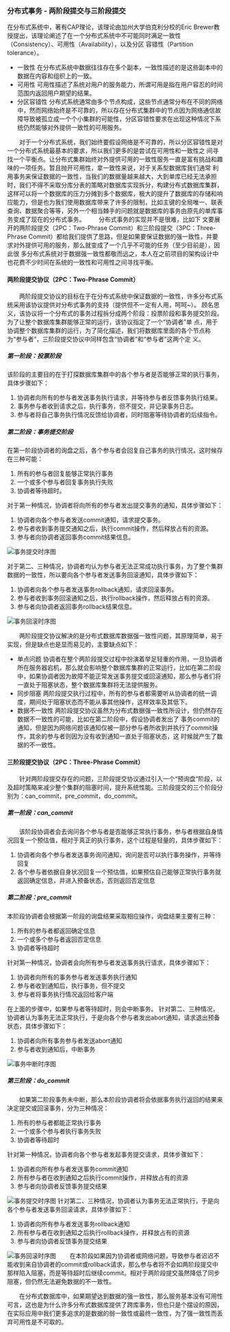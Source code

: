 ### 分布式事务 - 两阶段提交与三阶段提交

在分布式系统中，著有CAP理论，该理论由加州大学伯克利分校的Eric Brewer教授提出，该理论阐述了在一个分布式系统中不可能同时满足一致性（Consistency）、可用性（Availability），以及分区 容错性（Partition tolerance）。

- 一致性
  在分布式系统中数据往往存在多个副本，一致性描述的是这些副本中的数据在内容和组织上的一致。
- 可用性
  可用性描述了系统对用户的服务能力，所谓可用是指在用户容忍的时间范围内返回用户期望的结果。
- 分区容错性
  分布式系统通常由多个节点构成，这些节点通常分布在不同的网络中，然而网络始终是不可靠的，所以存在分布式集群中的节点因为网络通信故障导致被孤立成一个个小集群的可能性，分区容错性要求在出现这种情况下系统仍然能够对外提供一致性的可用服务。

  对于一个分布式系统，我们始终要假设网络是不可靠的，所以分区容错性是对一个分布式系统最基本的要求，所以我们更多的是尝试在可用性和一致性之 间寻找一个平衡点。让分布式集群始终对外提供可用的一致性服务一直是富有挑战和趣味的一项任务。暂且抛开可用性，拿一致性来说，对于关系型数据库我们通常 利用事务来保证数据的一致性，当我们的数据量越来越大，大到单库已经无法承担时，我们不得不采取分库分表的策略对数据库实现拆分，构建分布式数据库集群， 这样可以将一个数据库的压力分摊到多个数据库，极大的提升了数据库的存储和响应能力，但是也为我们使用数据库带来了许多的限制，比如主键的全局唯一、联表 查询、数据聚合等等，另外一个相当棘手的问题就是数据库的事务由原先的单库事务变成了现在的分布式事务。
  分布式事务的实现并不是很难，比如下 文要展开的两阶段提交（2PC：Two-Phrase Commit）和三阶段提交（3PC：Three-Phrase Commit）都给我们提供了思路，但是如果要保证数据的强一致性，并要求对外提供可用的服务，那么就变成了一个几乎不可能的任务（至少目前是），因此很 多分布式系统对于数据强一致性都敬而远之，本人在之前项目的架构设计中也花费不少时间在系统的一致性和可用性之间寻找平衡。

#### 两阶段提交协议（2PC：Two-Phrase Commit）

  两阶段提交协议的目标在于在分布式系统中保证数据的一致性，许多分布式系统采用该协议提供对分布式事务的支持（提供但不一定有人用，呵呵~）。 顾名思义，该协议将一个分布式的事务过程拆分成两个阶段：投票阶段和事务提交阶段。为了让整个数据库集群能够正常的运行，该协议指定了一个“协调者”单 点，用于协调整个数据库集群的运行，为了简化描述，我们将数据库里面的各个节点称为“参与者”，三阶段提交协议中同样包含“协调者”和“参与者”这两个定 义。

##### 第一阶段：投票阶段

该阶段的主要目的在于打探数据库集群中的各个参与者是否能够正常的执行事务，具体步骤如下：

1.  协调者向所有的参与者发送事务执行请求，并等待参与者反馈事务执行结果。
2.   事务参与者收到请求之后，执行事务，但不提交，并记录事务日志。
3.  参与者将自己事务执行情况反馈给协调者，同时阻塞等待协调者的后续指令。

##### 第二阶段：事务提交阶段

在第一阶段协调者的询盘之后，各个参与者会回复自己事务的执行情况，这时候存在三种可能：

1.  所有的参与者回复能够正常执行事务
2.  一个或多个参与者回复事务执行失败
3.  协调者等待超时。

对于第一种情况，协调者将向所有的参与者发出提交事务的通知，具体步骤如下：

1.  协调者向各个参与者发送commit通知，请求提交事务。
2.   参与者收到事务提交通知之后，执行commit操作，然后释放占有的资源。
3.  参与者向协调者返回事务commit结果信息。

![事务提交时序图](F:%5Cmarkdown%5C23233406_kXIC-1595575815321.png)

对于第二、三种情况，协调者均认为参与者无法正常成功执行事务，为了整个集群数据的一致性，所以要向各个参与者发送事务回滚通知，具体步骤如下：

1.  协调者向各个参与者发送事务rollback通知，请求回滚事务。
2.  参与者收到事务回滚通知之后，执行rollback操作，然后释放占有的资源。
3.  参与者向协调者返回事务rollback结果信息。

![事务回滚时序图](F:%5Cmarkdown%5C23233503_djVg-1595575815694.png)

  两阶段提交协议解决的是分布式数据库数据强一致性问题，其原理简单，易于实现，但是缺点也是显而易见的，主要缺点如下：

- 单点问题
  协调者在整个两阶段提交过程中扮演着举足轻重的作用，一旦协调者所在服务器宕机，那么就会影响整个数据库集群的正常运行，比如在第二阶段中，如果协调者因为故障不能正常发送事务提交或回滚通知，那么参与者们将一直处于阻塞状态，整个数据库集群将无法提供服务。
- 同步阻塞
  两阶段提交执行过程中，所有的参与者都需要听从协调者的统一调度，期间处于阻塞状态而不能从事其他操作，这样效率及其低下。
- 数据不一致性
  两阶段提交协议虽然为分布式数据强一致性所设计，但仍然存在数据不一致性的可能，比如在第二阶段中，假设协调者发出了 事务commit的通知，但是因为网络问题该通知仅被一部分参与者所收到并执行了commit操作，其余的参与者则因为没有收到通知一直处于阻塞状态，这 时候就产生了数据的不一致性。

#### 三阶段提交协议（2PC：Three-Phrase Commit）

  针对两阶段提交存在的问题，三阶段提交协议通过引入一个“预询盘”阶段，以及超时策略来减少整个集群的阻塞时间，提升系统性能。三阶段提交的三个阶段分别为：can_commit，pre_commit，do_commit。

##### 第一阶段：can_commit

  该阶段协调者会去询问各个参与者是否能够正常执行事务，参与者根据自身情况回复一个预估值，相对于真正的执行事务，这个过程是轻量的，具体步骤如下：

1.  协调者向各个参与者发送事务询问通知，询问是否可以执行事务操作，并等待回复
2.  各个参与者依据自身状况回复一个预估值，如果预估自己能够正常执行事务就返回确定信息，并进入预备状态，否则返回否定信息

##### 第二阶段：pre_commit

本阶段协调者会根据第一阶段的询盘结果采取相应操作，询盘结果主要有三种：

1.  所有的参与者都返回确定信息
2.   一个或多个参与者返回否定信息
3.  协调者等待超时

针对第一种情况，协调者会向所有参与者发送事务执行请求，具体步骤如下：

1.  协调者向所有的事务参与者发送事务执行通知
2.  参与者收到通知后，执行事务，但不提交
3.  参与者将事务执行情况返回给客户端

在上面的步骤中，如果参与者等待超时，则会中断事务。 针对第二、三种情况，协调者认为事务无法正常执行，于是向各个参与者发出abort通知，请求退出预备状态，具体步骤如下：

1.  协调者向所有事务参与者发送abort通知
2.  参与者收到通知后，中断事务

![事务中断时序图](F:%5Cmarkdown%5C23233541_J0yD-1595575816136.png)

##### 第三阶段：do_commit

  如果第二阶段事务未中断，那么本阶段协调者将会依据事务执行返回的结果来决定提交或回滚事务，分为三种情况：

1.  所有的参与者都能正常执行事务
2.  一个或多个参与者执行事务失败
3.  协调者等待超时

针对第一种情况，协调者向各个参与者发起事务提交请求，具体步骤如下：

1.  协调者向所有参与者发送事务commit通知
2.  所有参与者在收到通知之后执行commit操作，并释放占有的资源
3.  参与者向协调者反馈事务提交结果

![事务提交时序图](F:%5Cmarkdown%5C23233615_lmEy-1595575816621.png)
针对第二、三种情况，协调者认为事务无法正常执行，于是向各个参与者发送事务回滚请求，具体步骤如下：

1.  协调者向所有参与者发送事务rollback通知
2.  所有参与者在收到通知之后执行rollback操作，并释放占有的资源
3.  参与者向协调者反馈事务提交结果

![事务回滚时序图](F:%5Cmarkdown%5C23233644_vxVz-1595575817209.png)
  在本阶段如果因为协调者或网络问题，导致参与者迟迟不能收到来自协调者的commit或rollback请求，那么参与者将不会如两阶段提交中那样陷入阻塞，而是等待超时后继续commit。相对于两阶段提交虽然降低了同步阻塞，但仍然无法避免数据的不一致性。

  在分布式数据库中，如果期望达到数据的强一致性，那么服务基本没有可用性可言，这也是为什么许多分布式数据库提供了跨库事务，但也只是个摆设的原因，在实际应用中我们更多追求的是数据的弱一致性或最终一致性，为了强一致性而丢弃可用性是不可取的。